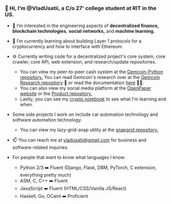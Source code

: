 ### 👋 Hi, I’m @VladUsatii, a C/o 27' college student at RIT in the US.
- 👀 I’m interested in the engineering aspects of **decentralized finance,** **blockchain technologies**, **social networks,** and **machine learning.**
- 🌱 I’m currently learning about building Layer 1 protocols for a cryptocurrency and how to interface with Ethereum.
- ⚙️ Currently writing code for a decentralized project's core system, core crawler, core API, web extension, and research/update repositories.
   * You can view my peer-to-peer cash system at the [Gemcoin-Python repository.](https://github.com/VladUsatii/gemcoin) You can read Gemcoin's research over at the [Gemcoin Research repository](https://github.com/VladUsatii/research) 🧬 or read the documentation [here](https://github.com/VladUsatii/p2pspec) ✍🏼.
   * You can also view my social media platform at the [OpenPaper website](https://theopenpaper.com) or the [Product repository.](https://github.com/VladUsatii/Product)
   * Lastly, you can see my [crypto notebook](https://github.com/VladUsatii/crypto-notes) to see what I'm learning and when.
- Some side projects I work on include car automation technology and software automation technology.
   * You can view my lazy-grid-snap utility at the [snapgrid repository.](https://github.com/VladUsatii/snapgrid)
- 📫 You can reach me at vladusatii@gmail.com for business and software-related inquiries.

- For people that want to know what languages I know:
   * Python 2/3 ➡️ Fluent (Django, Flask, DBM, PyTorch, C extension, everything pretty much)
   * ASM, C, C++ ➡️ Fluent
   * JavaScript ➡️ Fluent (HTML/CSS/Vanilla JS/React)
   * Haskell, Go, OCaml ➡️ Proficient

